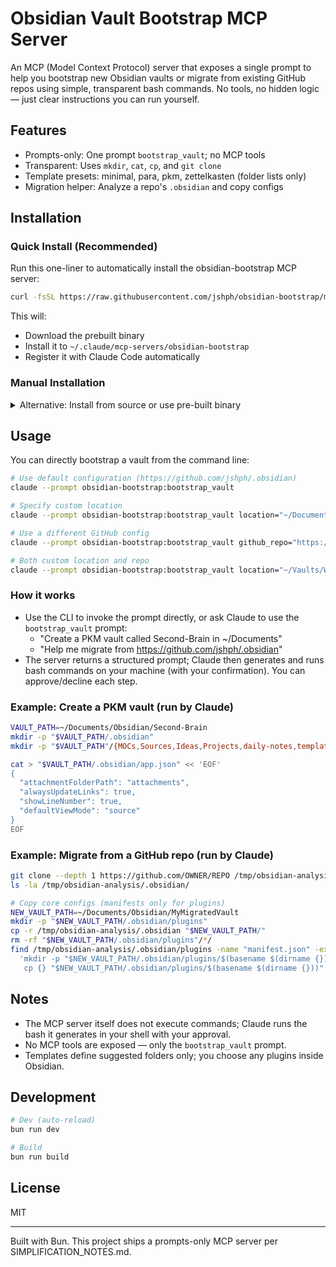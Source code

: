 # Obsidian Vault Bootstrap MCP Server

An MCP (Model Context Protocol) server that exposes a single prompt to help you bootstrap new Obsidian vaults or migrate from existing GitHub repos using simple, transparent bash commands. No tools, no hidden logic — just clear instructions you can run yourself.

## Features

- Prompts-only: One prompt `bootstrap_vault`; no MCP tools
- Transparent: Uses `mkdir`, `cat`, `cp`, and `git clone`
- Template presets: minimal, para, pkm, zettelkasten (folder lists only)
- Migration helper: Analyze a repo's `.obsidian` and copy configs

## Installation

### Quick Install (Recommended)

Run this one-liner to automatically install the obsidian-bootstrap MCP server:

```bash
curl -fsSL https://raw.githubusercontent.com/jshph/obsidian-bootstrap/master/setup.sh | bash
```

This will:
- Download the prebuilt binary
- Install it to `~/.claude/mcp-servers/obsidian-bootstrap`
- Register it with Claude Code automatically

### Manual Installation

<details>
<summary>Alternative: Install from source or use pre-built binary</summary>

#### Option 1: Pre-built binary

The compiled MCP server is in `dist/obsidian-bootstrap`.

Claude Desktop configuration (paths vary by OS):
- macOS: `~/Library/Application Support/Claude/claude_desktop_config.json`
- Windows: `%APPDATA%\Claude\claude_desktop_config.json`
- Linux: `~/.config/claude/claude_desktop_config.json`

Add to `mcpServers`:

```json
{
  "mcpServers": {
    "obsidian-bootstrap": {
      "command": "/absolute/path/to/bootstrap-vault/dist/obsidian-bootstrap"
    }
  }
}
```

#### Option 2: Build from source

```bash
git clone https://github.com/jshph/obsidian-bootstrap
cd obsidian-bootstrap
bun install
bun run build
```

Outputs `dist/obsidian-bootstrap` (no extra template files required).

#### Option 3: Development mode

Run with Bun:

```json
{
  "mcpServers": {
    "obsidian-bootstrap": {
      "command": "bun",
      "args": ["run", "/path/to/bootstrap-vault/src/index.ts"]
    }
  }
}
```

</details>

## Usage

You can directly bootstrap a vault from the command line:

```bash
# Use default configuration (https://github.com/jshph/.obsidian)
claude --prompt obsidian-bootstrap:bootstrap_vault

# Specify custom location
claude --prompt obsidian-bootstrap:bootstrap_vault location="~/Documents/MyVault"

# Use a different GitHub config
claude --prompt obsidian-bootstrap:bootstrap_vault github_repo="https://github.com/your/config"

# Both custom location and repo
claude --prompt obsidian-bootstrap:bootstrap_vault location="~/Vaults/Work" github_repo="https://github.com/your/config"
```

### How it works

- Use the CLI to invoke the prompt directly, or ask Claude to use the `bootstrap_vault` prompt:
  - "Create a PKM vault called Second-Brain in ~/Documents"
  - "Help me migrate from https://github.com/jshph/.obsidian"
- The server returns a structured prompt; Claude then generates and runs bash commands on your machine (with your confirmation). You can approve/decline each step.

### Example: Create a PKM vault (run by Claude)

```bash
VAULT_PATH=~/Documents/Obsidian/Second-Brain
mkdir -p "$VAULT_PATH/.obsidian"
mkdir -p "$VAULT_PATH"/{MOCs,Sources,Ideas,Projects,daily-notes,templates,attachments}

cat > "$VAULT_PATH/.obsidian/app.json" << 'EOF'
{
  "attachmentFolderPath": "attachments",
  "alwaysUpdateLinks": true,
  "showLineNumber": true,
  "defaultViewMode": "source"
}
EOF
```

### Example: Migrate from a GitHub repo (run by Claude)

```bash
git clone --depth 1 https://github.com/OWNER/REPO /tmp/obsidian-analysis
ls -la /tmp/obsidian-analysis/.obsidian/

# Copy core configs (manifests only for plugins)
NEW_VAULT_PATH=~/Documents/Obsidian/MyMigratedVault
mkdir -p "$NEW_VAULT_PATH/.obsidian/plugins"
cp -r /tmp/obsidian-analysis/.obsidian "$NEW_VAULT_PATH/"
rm -rf "$NEW_VAULT_PATH/.obsidian/plugins"/*/
find /tmp/obsidian-analysis/.obsidian/plugins -name "manifest.json" -exec sh -c \
  'mkdir -p "$NEW_VAULT_PATH/.obsidian/plugins/$(basename $(dirname {}))" && \
   cp {} "$NEW_VAULT_PATH/.obsidian/plugins/$(basename $(dirname {}))"' \;
```

## Notes

- The MCP server itself does not execute commands; Claude runs the bash it generates in your shell with your approval.
- No MCP tools are exposed — only the `bootstrap_vault` prompt.
- Templates define suggested folders only; you choose any plugins inside Obsidian.

## Development

```bash
# Dev (auto-reload)
bun run dev

# Build
bun run build
```

## License

MIT

---
Built with Bun. This project ships a prompts-only MCP server per SIMPLIFICATION_NOTES.md.
